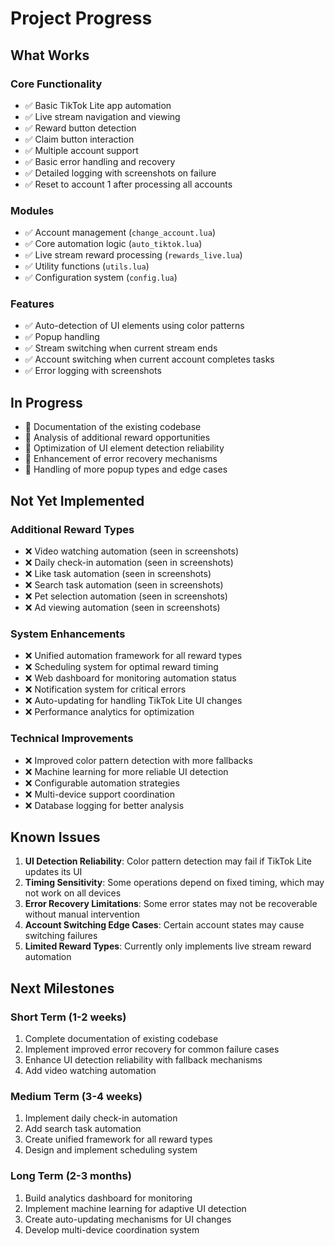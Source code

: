 # Project Progress

## What Works

### Core Functionality
- ✅ Basic TikTok Lite app automation
- ✅ Live stream navigation and viewing
- ✅ Reward button detection
- ✅ Claim button interaction
- ✅ Multiple account support
- ✅ Basic error handling and recovery
- ✅ Detailed logging with screenshots on failure
- ✅ Reset to account 1 after processing all accounts

### Modules
- ✅ Account management (`change_account.lua`)
- ✅ Core automation logic (`auto_tiktok.lua`)
- ✅ Live stream reward processing (`rewards_live.lua`)
- ✅ Utility functions (`utils.lua`)
- ✅ Configuration system (`config.lua`)

### Features
- ✅ Auto-detection of UI elements using color patterns
- ✅ Popup handling
- ✅ Stream switching when current stream ends
- ✅ Account switching when current account completes tasks
- ✅ Error logging with screenshots

## In Progress

- 🔄 Documentation of the existing codebase
- 🔄 Analysis of additional reward opportunities
- 🔄 Optimization of UI element detection reliability
- 🔄 Enhancement of error recovery mechanisms
- 🔄 Handling of more popup types and edge cases

## Not Yet Implemented

### Additional Reward Types
- ❌ Video watching automation (seen in screenshots)
- ❌ Daily check-in automation (seen in screenshots)
- ❌ Like task automation (seen in screenshots)
- ❌ Search task automation (seen in screenshots)
- ❌ Pet selection automation (seen in screenshots)
- ❌ Ad viewing automation (seen in screenshots)

### System Enhancements
- ❌ Unified automation framework for all reward types
- ❌ Scheduling system for optimal reward timing
- ❌ Web dashboard for monitoring automation status
- ❌ Notification system for critical errors
- ❌ Auto-updating for handling TikTok Lite UI changes
- ❌ Performance analytics for optimization

### Technical Improvements
- ❌ Improved color pattern detection with more fallbacks
- ❌ Machine learning for more reliable UI detection
- ❌ Configurable automation strategies
- ❌ Multi-device support coordination
- ❌ Database logging for better analysis

## Known Issues

1. **UI Detection Reliability**: Color pattern detection may fail if TikTok Lite updates its UI
2. **Timing Sensitivity**: Some operations depend on fixed timing, which may not work on all devices
3. **Error Recovery Limitations**: Some error states may not be recoverable without manual intervention
4. **Account Switching Edge Cases**: Certain account states may cause switching failures
5. **Limited Reward Types**: Currently only implements live stream reward automation

## Next Milestones

### Short Term (1-2 weeks)
1. Complete documentation of existing codebase
2. Implement improved error recovery for common failure cases
3. Enhance UI detection reliability with fallback mechanisms
4. Add video watching automation

### Medium Term (3-4 weeks)
1. Implement daily check-in automation
2. Add search task automation
3. Create unified framework for all reward types
4. Design and implement scheduling system

### Long Term (2-3 months)
1. Build analytics dashboard for monitoring
2. Implement machine learning for adaptive UI detection
3. Create auto-updating mechanisms for UI changes
4. Develop multi-device coordination system 